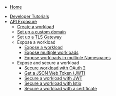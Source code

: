 * [Home](/)
<!-- markdown-link-check-disable -->
* [Developer Tutorials](/03-tutorials/README.md)
* [API Exposure](/03-tutorials/00-api-exposure/README.md)
  * [Create a workload](/03-tutorials/00-api-exposure/apix-01-create-workload.md)
  * [Set up a custom domain](/03-tutorials/00-api-exposure/apix-02-setup-custom-domain-for-workload.md)
  * [Set up a TLS Gateway](/03-tutorials/00-api-exposure/apix-03-set-up-tls-gateway.md)
  * Expose a workload
    * [Expose a workload](/03-tutorials/00-api-exposure/apix-04-expose-workload/apix-04-01-expose-workload-apigateway.md)
    * [Expose multiple workloads](/03-tutorials/00-api-exposure/apix-04-expose-workload/apix-04-02-expose-multiple-workloads.md)
    * [Expose workloads in multiple Namespaces](/03-tutorials/00-api-exposure/apix-04-expose-workload/apix-04-03-expose-workloads-multiple-namespaces.md)
  * Expose and secure a workload
    * [Secure workload with OAuth 2](/03-tutorials/00-api-exposure/apix-05-expose-and-secure-a-workload/apix-05-01-expose-and-secure-workload-oauth2.md)
    * [Get a JSON Web Token (JWT)](/03-tutorials/00-api-exposure/apix-05-expose-and-secure-a-workload/apix-05-02-get-jwt.md)
    * [Secure a workload with JWT](/03-tutorials/00-api-exposure/apix-05-expose-and-secure-a-workload/apix-05-03-expose-and-secure-workload-jwt.md)
    * [Secure a workload with Istio](/03-tutorials/00-api-exposure/apix-05-expose-and-secure-a-workload/apix-05-04-expose-and-secure-workload-istio.md)
    * [Secure a workload with a certificate](/03-tutorials/00-api-exposure/apix-05-expose-and-secure-a-workload/apix-05-05-expose-and-secure-workload-with-certificate.md)
<!-- markdown-link-check-enable -->
